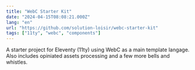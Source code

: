 ```yaml
---
title: "WebC Starter Kit"
date: "2024-04-15T08:08:21.000Z"
lang: "en"
url: "https://github.com/solution-loisir/webc-starter-kit"
tags: ["11ty", "webc", "components"]
---
```


A starter project for Eleventy (11ty) using WebC as a main template langage. Also includes opiniated assets processing and a few more bells and whistles.